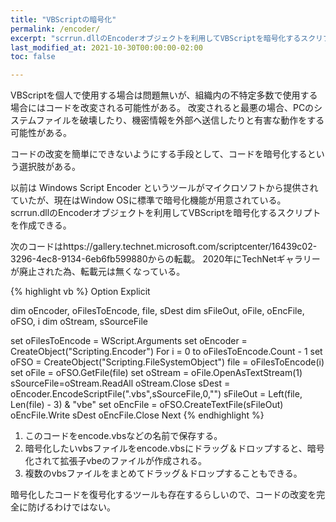 ```yaml
---
title: "VBScriptの暗号化"
permalink: /encoder/
excerpt: "scrrun.dllのEncoderオブジェクトを利用してVBScriptを暗号化するスクリプトを作成できる"
last_modified_at: 2021-10-30T00:00:00-02:00
toc: false

---
```


VBScriptを個人で使用する場合は問題無いが、組織内の不特定多数で使用する場合にはコードを改変される可能性がある。
改変されると最悪の場合、PCのシステムファイルを破壊したり、機密情報を外部へ送信したりと有害な動作をする可能性がある。

コードの改変を簡単にできないようにする手段として、コードを暗号化するという選択肢がある。

以前は Windows Script Encoder というツールがマイクロソフトから提供されていたが、現在はWindow OSに標準で暗号化機能が用意されている。
scrrun.dllのEncoderオブジェクトを利用してVBScriptを暗号化するスクリプトを作成できる。

次のコードはhttps://gallery.technet.microsoft.com/scriptcenter/16439c02-3296-4ec8-9134-6eb6fb599880からの転載。
2020年にTechNetギャラリーが廃止された為、転載元は無くなっている。

{% highlight vb %}
Option Explicit 
 
dim oEncoder, oFilesToEncode, file, sDest 
dim sFileOut, oFile, oEncFile, oFSO, i 
dim oStream, sSourceFile 
 
set oFilesToEncode = WScript.Arguments 
set oEncoder = CreateObject("Scripting.Encoder") 
For i = 0 to oFilesToEncode.Count - 1 
    set oFSO = CreateObject("Scripting.FileSystemObject") 
    file = oFilesToEncode(i) 
    set oFile = oFSO.GetFile(file) 
    set oStream = oFile.OpenAsTextStream(1) 
    sSourceFile=oStream.ReadAll 
    oStream.Close 
    sDest = oEncoder.EncodeScriptFile(".vbs",sSourceFile,0,"") 
    sFileOut = Left(file, Len(file) - 3) & "vbe" 
    set oEncFile = oFSO.CreateTextFile(sFileOut) 
    oEncFile.Write sDest 
    oEncFile.Close 
Next 
{% endhighlight %}

1. このコードをencode.vbsなどの名前で保存する。
1. 暗号化したいvbsファイルをencode.vbsにドラッグ＆ドロップすると、暗号化されて拡張子vbeのファイルが作成される。
1. 複数のvbsファイルをまとめてドラッグ＆ドロップすることもできる。

暗号化したコードを復号化するツールも存在するらしいので、コードの改変を完全に防げるわけではない。
